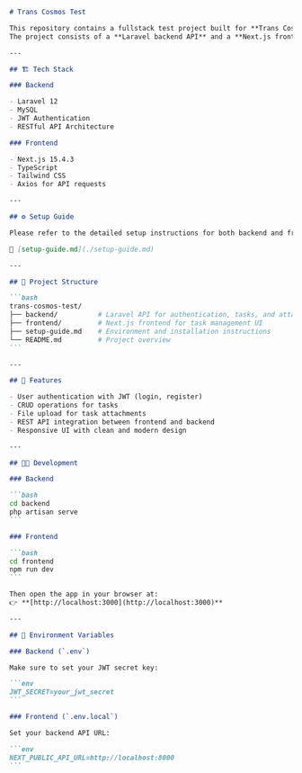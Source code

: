 ````markdown
# Trans Cosmos Test

This repository contains a fullstack test project built for **Trans Cosmos**.  
The project consists of a **Laravel backend API** and a **Next.js frontend** for task management, including authentication and file attachments.

---

## 🏗️ Tech Stack

### Backend

- Laravel 12
- MySQL
- JWT Authentication
- RESTful API Architecture

### Frontend

- Next.js 15.4.3
- TypeScript
- Tailwind CSS
- Axios for API requests

---

## ⚙️ Setup Guide

Please refer to the detailed setup instructions for both backend and frontend in the following file:

📄 [setup-guide.md](./setup-guide.md)

---

## 📁 Project Structure

```bash
trans-cosmos-test/
├── backend/          # Laravel API for authentication, tasks, and attachments
├── frontend/         # Next.js frontend for task management UI
├── setup-guide.md    # Environment and installation instructions
└── README.md         # Project overview
```

---

## 🚀 Features

- User authentication with JWT (login, register)
- CRUD operations for tasks
- File upload for task attachments
- REST API integration between frontend and backend
- Responsive UI with clean and modern design

---

## 🧑‍💻 Development

### Backend

```bash
cd backend
php artisan serve
```

### Frontend

```bash
cd frontend
npm run dev
```

Then open the app in your browser at:
👉 **[http://localhost:3000](http://localhost:3000)**

---

## 🪪 Environment Variables

### Backend (`.env`)

Make sure to set your JWT secret key:

```env
JWT_SECRET=your_jwt_secret
```

### Frontend (`.env.local`)

Set your backend API URL:

```env
NEXT_PUBLIC_API_URL=http://localhost:8000
```
````
